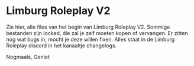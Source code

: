 # Limburg Roleplay V2
Zie hier, alle files van het begin van Limburg Roleplay V2. Sommige bestanden zijn locked, die zal je zelf moeten kopen of vervangen. Er zitten nog wat bugs in, mocht je deze willen fixen. Alles staat in de Limburg Roleplay discord in het kanaaltje changelogs.

Nogmaals, Geniet
